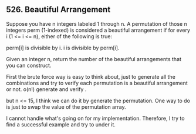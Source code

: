 ## 526. Beautiful Arrangement

Suppose you have n integers labeled 1 through n. A permutation of those n integers perm (1-indexed) is considered a beautiful arrangement if for every i (1 <= i <= n), either of the following is true:

perm[i] is divisible by i. i is divisible by perm[i].

Given an integer n, return the number of the beautiful arrangements that you can construct.

First the brute force way is easy to think about, just to generate all the combinations and try to verify each permutation is a beautiful arrangement or not. o(n!) generate and verify .

but n <= 15, I think we can do it by generate the permutation. One way to do is just to swap the value of the permutation array.

I cannot handle what's going on for my implementation. Therefore, I try to find a successful example and try to under it.